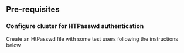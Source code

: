 ## Pre-requisites

### Configure cluster for HTPasswd authentication
Create an HtPasswd file with some test users following the instructions below

